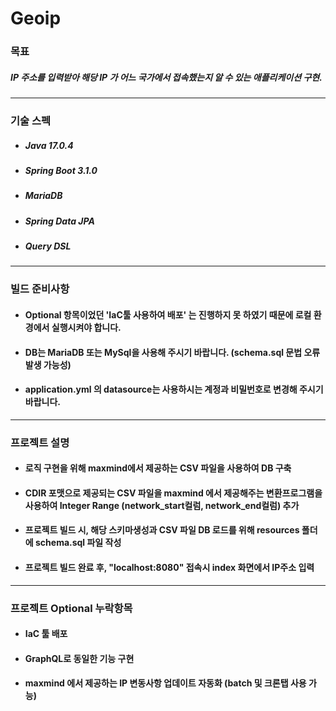 # Geoip

### 목표 
##### IP 주소를 입력받아 해당 IP 가 어느 국가에서 접속했는지 알 수 있는 애플리케이션 구현.
------------

### 기술 스펙
- ##### Java 17.0.4
- ##### Spring Boot 3.1.0
- ##### MariaDB
- ##### Spring Data JPA
- ##### Query DSL

------------

### 빌드 준비사항
- #### Optional 항목이었던 'IaC툴 사용하여 배포' 는 진행하지 못 하였기 때문에 로컬 환경에서 실행시켜야 합니다.
- #### DB는 MariaDB 또는 MySql을 사용해 주시기 바랍니다. (schema.sql 문법 오류 발생 가능성)
- #### application.yml 의 datasource는 사용하시는 계정과 비밀번호로 변경해 주시기 바랍니다.

------------

### 프로젝트 설명
- #### 로직 구현을 위해 maxmind에서 제공하는 CSV 파일을 사용하여 DB 구축
- #### CDIR 포맷으로 제공되는 CSV 파일을 maxmind 에서 제공해주는 변환프로그램을 사용하여 Integer Range (network_start컬럼, network_end컬럼) 추가
- #### 프로젝트 빌드 시, 해당 스키마생성과 CSV 파일 DB 로드를 위해 resources 폴더에 schema.sql 파일 작성
- #### 프로젝트 빌드 완료 후, "localhost:8080" 접속시 index 화면에서 IP주소 입력

------------

### 프로젝트 Optional 누락항목
- #### IaC 툴 배포
- #### GraphQL로 동일한 기능 구현
- #### maxmind 에서 제공하는 IP 변동사항 업데이트 자동화 (batch 및 크론탭 사용 가능)
